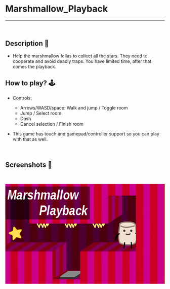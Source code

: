 # **Marshmallow_Playback** 

---

<br>

## **Description 📃**
- Help the marshmallow fellas to collect all the stars. They need to cooperate and avoid deadly traps. You have limited time, after that comes the playback.


## **How to play? 🕹️**
- Controls:
	- Arrows/WASD/space: Walk and jump / Toggle room
	- Jump / Select room
	- Dash
	- Cancel selection / Finish room

- This game has touch and gamepad/controller support so you can play with that as well.
	
<br>

## **Screenshots 📸**

<br>

![image](../../assets/images/Marshmallow_Playback.jpg)

<br>
